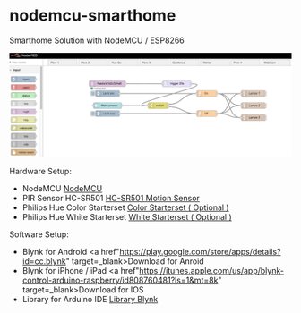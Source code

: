 # nodemcu-smarthome
Smarthome Solution with NodeMCU / ESP8266

<img src="/smarthome-flow.png">

Hardware Setup:

-  NodeMCU <a href="http://amzn.to/2qlW5U8" target=_blank>NodeMCU</a>
-  PIR Sensor HC-SR501 <a href="http://amzn.to/2r6hkXm" target=_blank>HC-SR501 Motion Sensor</a>
-  Philips Hue Color Starterset <a href="http://amzn.to/2qYxJi6" target=_blank> Color Starterset ( Optional )</a>
-  Philips Hue White Starterset <a href="http://amzn.to/2s0f6sx" target=_blank> White Starterset ( Optional )</a>

Software Setup:

- Blynk for Android <a href"https://play.google.com/store/apps/details?id=cc.blynk" target=_blank>Download for Anroid</a>
- Blynk for iPhone / iPad <a href"https://itunes.apple.com/us/app/blynk-control-arduino-raspberry/id808760481?ls=1&mt=8k" target=_blank>Download for IOS</a>
- Library for Arduino IDE <a href="https://github.c m/blynkkk/blynk-library/releases/latest" target=_blank>Library Blynk</a>
